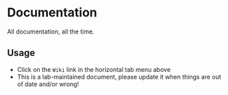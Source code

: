 # Documentation
All documentation, all the time.

## Usage
- Click on the `Wiki` link in the horizontal tab menu above
- This is a lab-maintained document, please update it when things are out of date and/or wrong!
